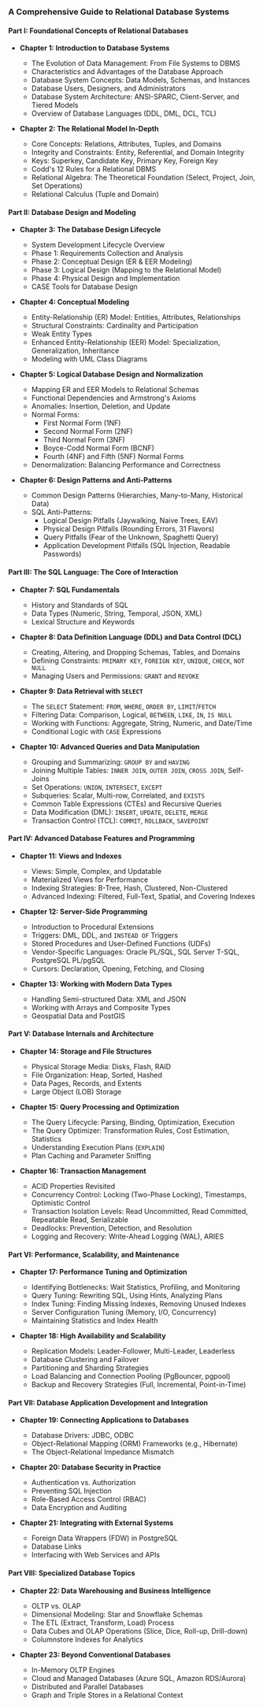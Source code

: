 ### A Comprehensive Guide to Relational Database Systems

#### **Part I: Foundational Concepts of Relational Databases**

*   **Chapter 1: Introduction to Database Systems**
    *   The Evolution of Data Management: From File Systems to DBMS
    *   Characteristics and Advantages of the Database Approach
    *   Database System Concepts: Data Models, Schemas, and Instances
    *   Database Users, Designers, and Administrators
    *   Database System Architecture: ANSI-SPARC, Client-Server, and Tiered Models
    *   Overview of Database Languages (DDL, DML, DCL, TCL)

*   **Chapter 2: The Relational Model In-Depth**
    *   Core Concepts: Relations, Attributes, Tuples, and Domains
    *   Integrity and Constraints: Entity, Referential, and Domain Integrity
    *   Keys: Superkey, Candidate Key, Primary Key, Foreign Key
    *   Codd's 12 Rules for a Relational DBMS
    *   Relational Algebra: The Theoretical Foundation (Select, Project, Join, Set Operations)
    *   Relational Calculus (Tuple and Domain)

#### **Part II: Database Design and Modeling**

*   **Chapter 3: The Database Design Lifecycle**
    *   System Development Lifecycle Overview
    *   Phase 1: Requirements Collection and Analysis
    *   Phase 2: Conceptual Design (ER & EER Modeling)
    *   Phase 3: Logical Design (Mapping to the Relational Model)
    *   Phase 4: Physical Design and Implementation
    *   CASE Tools for Database Design

*   **Chapter 4: Conceptual Modeling**
    *   Entity-Relationship (ER) Model: Entities, Attributes, Relationships
    *   Structural Constraints: Cardinality and Participation
    *   Weak Entity Types
    *   Enhanced Entity-Relationship (EER) Model: Specialization, Generalization, Inheritance
    *   Modeling with UML Class Diagrams

*   **Chapter 5: Logical Database Design and Normalization**
    *   Mapping ER and EER Models to Relational Schemas
    *   Functional Dependencies and Armstrong's Axioms
    *   Anomalies: Insertion, Deletion, and Update
    *   Normal Forms:
        *   First Normal Form (1NF)
        *   Second Normal Form (2NF)
        *   Third Normal Form (3NF)
        *   Boyce-Codd Normal Form (BCNF)
        *   Fourth (4NF) and Fifth (5NF) Normal Forms
    *   Denormalization: Balancing Performance and Correctness

*   **Chapter 6: Design Patterns and Anti-Patterns**
    *   Common Design Patterns (Hierarchies, Many-to-Many, Historical Data)
    *   SQL Anti-Patterns:
        *   Logical Design Pitfalls (Jaywalking, Naive Trees, EAV)
        *   Physical Design Pitfalls (Rounding Errors, 31 Flavors)
        *   Query Pitfalls (Fear of the Unknown, Spaghetti Query)
        *   Application Development Pitfalls (SQL Injection, Readable Passwords)

#### **Part III: The SQL Language: The Core of Interaction**

*   **Chapter 7: SQL Fundamentals**
    *   History and Standards of SQL
    *   Data Types (Numeric, String, Temporal, JSON, XML)
    *   Lexical Structure and Keywords

*   **Chapter 8: Data Definition Language (DDL) and Data Control (DCL)**
    *   Creating, Altering, and Dropping Schemas, Tables, and Domains
    *   Defining Constraints: `PRIMARY KEY`, `FOREIGN KEY`, `UNIQUE`, `CHECK`, `NOT NULL`
    *   Managing Users and Permissions: `GRANT` and `REVOKE`

*   **Chapter 9: Data Retrieval with `SELECT`**
    *   The `SELECT` Statement: `FROM`, `WHERE`, `ORDER BY`, `LIMIT`/`FETCH`
    *   Filtering Data: Comparison, Logical, `BETWEEN`, `LIKE`, `IN`, `IS NULL`
    *   Working with Functions: Aggregate, String, Numeric, and Date/Time
    *   Conditional Logic with `CASE` Expressions

*   **Chapter 10: Advanced Queries and Data Manipulation**
    *   Grouping and Summarizing: `GROUP BY` and `HAVING`
    *   Joining Multiple Tables: `INNER JOIN`, `OUTER JOIN`, `CROSS JOIN`, Self-Joins
    *   Set Operations: `UNION`, `INTERSECT`, `EXCEPT`
    *   Subqueries: Scalar, Multi-row, Correlated, and `EXISTS`
    *   Common Table Expressions (CTEs) and Recursive Queries
    *   Data Modification (DML): `INSERT`, `UPDATE`, `DELETE`, `MERGE`
    *   Transaction Control (TCL): `COMMIT`, `ROLLBACK`, `SAVEPOINT`

#### **Part IV: Advanced Database Features and Programming**

*   **Chapter 11: Views and Indexes**
    *   Views: Simple, Complex, and Updatable
    *   Materialized Views for Performance
    *   Indexing Strategies: B-Tree, Hash, Clustered, Non-Clustered
    *   Advanced Indexing: Filtered, Full-Text, Spatial, and Covering Indexes

*   **Chapter 12: Server-Side Programming**
    *   Introduction to Procedural Extensions
    *   Triggers: DML, DDL, and `INSTEAD OF` Triggers
    *   Stored Procedures and User-Defined Functions (UDFs)
    *   Vendor-Specific Languages: Oracle PL/SQL, SQL Server T-SQL, PostgreSQL PL/pgSQL
    *   Cursors: Declaration, Opening, Fetching, and Closing

*   **Chapter 13: Working with Modern Data Types**
    *   Handling Semi-structured Data: XML and JSON
    *   Working with Arrays and Composite Types
    *   Geospatial Data and PostGIS

#### **Part V: Database Internals and Architecture**

*   **Chapter 14: Storage and File Structures**
    *   Physical Storage Media: Disks, Flash, RAID
    *   File Organization: Heap, Sorted, Hashed
    *   Data Pages, Records, and Extents
    *   Large Object (LOB) Storage

*   **Chapter 15: Query Processing and Optimization**
    *   The Query Lifecycle: Parsing, Binding, Optimization, Execution
    *   The Query Optimizer: Transformation Rules, Cost Estimation, Statistics
    *   Understanding Execution Plans (`EXPLAIN`)
    *   Plan Caching and Parameter Sniffing

*   **Chapter 16: Transaction Management**
    *   ACID Properties Revisited
    *   Concurrency Control: Locking (Two-Phase Locking), Timestamps, Optimistic Control
    *   Transaction Isolation Levels: Read Uncommitted, Read Committed, Repeatable Read, Serializable
    *   Deadlocks: Prevention, Detection, and Resolution
    *   Logging and Recovery: Write-Ahead Logging (WAL), ARIES

#### **Part VI: Performance, Scalability, and Maintenance**

*   **Chapter 17: Performance Tuning and Optimization**
    *   Identifying Bottlenecks: Wait Statistics, Profiling, and Monitoring
    *   Query Tuning: Rewriting SQL, Using Hints, Analyzing Plans
    *   Index Tuning: Finding Missing Indexes, Removing Unused Indexes
    *   Server Configuration Tuning (Memory, I/O, Concurrency)
    *   Maintaining Statistics and Index Health

*   **Chapter 18: High Availability and Scalability**
    *   Replication Models: Leader-Follower, Multi-Leader, Leaderless
    *   Database Clustering and Failover
    *   Partitioning and Sharding Strategies
    *   Load Balancing and Connection Pooling (PgBouncer, pgpool)
    *   Backup and Recovery Strategies (Full, Incremental, Point-in-Time)

#### **Part VII: Database Application Development and Integration**

*   **Chapter 19: Connecting Applications to Databases**
    *   Database Drivers: JDBC, ODBC
    *   Object-Relational Mapping (ORM) Frameworks (e.g., Hibernate)
    *   The Object-Relational Impedance Mismatch

*   **Chapter 20: Database Security in Practice**
    *   Authentication vs. Authorization
    *   Preventing SQL Injection
    *   Role-Based Access Control (RBAC)
    *   Data Encryption and Auditing

*   **Chapter 21: Integrating with External Systems**
    *   Foreign Data Wrappers (FDW) in PostgreSQL
    *   Database Links
    *   Interfacing with Web Services and APIs

#### **Part VIII: Specialized Database Topics**

*   **Chapter 22: Data Warehousing and Business Intelligence**
    *   OLTP vs. OLAP
    *   Dimensional Modeling: Star and Snowflake Schemas
    *   The ETL (Extract, Transform, Load) Process
    *   Data Cubes and OLAP Operations (Slice, Dice, Roll-up, Drill-down)
    *   Columnstore Indexes for Analytics

*   **Chapter 23: Beyond Conventional Databases**
    *   In-Memory OLTP Engines
    *   Cloud and Managed Databases (Azure SQL, Amazon RDS/Aurora)
    *   Distributed and Parallel Databases
    *   Graph and Triple Stores in a Relational Context